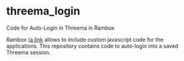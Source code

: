 # threema_login
Code for Auto-Login in Threema in Rambox

Rambox ([a link](https://github.com/ramboxapp/community-edition) allows to include custom javascript code for the applications. This repository contains code to auto-login into a saved Threema session.
